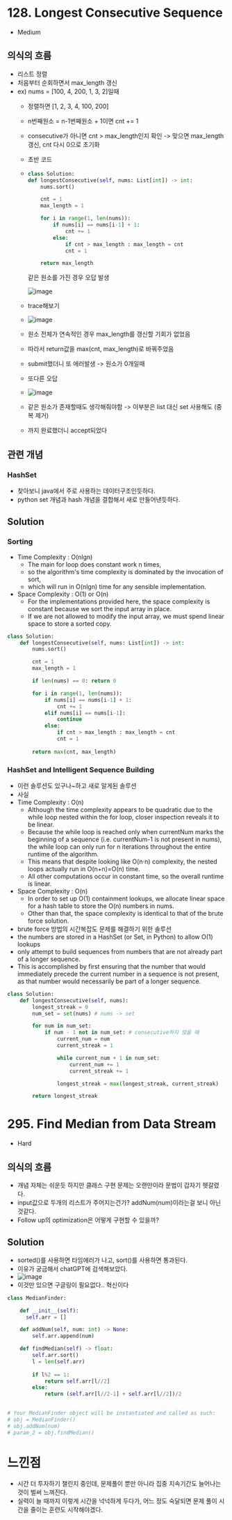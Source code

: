 # 128. Longest Consecutive Sequence
- Medium

## 의식의 흐름
- 리스트 정렬
- 처음부터 순회하면서 max_length 갱신
- ex) nums = [100, 4, 200, 1, 3, 2]일때
  - 정렬하면 [1, 2, 3, 4, 100, 200]
  - n번째원소 = n-1번째원소 + 1이면 cnt += 1
  - consecutive가 아니면 cnt > max_length인지 확인 -> 맞으면 max_length갱신, cnt 다시 0으로 초기화
  - 초반 코드
  - ```python
    class Solution:
    def longestConsecutive(self, nums: List[int]) -> int:
        nums.sort()

        cnt = 1
        max_length = 1

        for i in range(1, len(nums)):
            if nums[i] == nums[i-1] + 1:
                cnt += 1
            else:
                if cnt > max_length : max_length = cnt
                cnt = 1

        return max_length
    ```
    같은 원소를 가진 경우 오답 발생
    
    ![image](https://user-images.githubusercontent.com/97150219/220970232-36a1cdbd-8de6-43dc-afb8-12ee3fd0dea3.png)
   - trace해보기
   - ![image](https://user-images.githubusercontent.com/97150219/220970973-161d708d-2dda-4929-83da-49fc3b88cf69.png)
   - 원소 전체가 연속적인 경우 max_length를 갱신할 기회가 없었음
   - 따라서 return값을 max(cnt, max_length)로 바꿔주었음
   - submit했더니 또 에러발생 -> 원소가 0개일때
   - 또다른 오답
   - ![image](https://user-images.githubusercontent.com/97150219/220972434-2c46a732-d2f4-41e6-b67c-ed37ca1323a1.png)
   - 같은 원소가 존재할때도 생각해줘야함 -> 이부분은 list 대신 set 사용해도 (중복 제거)
   - 까지 완료했더니 accept되었다

## 관련 개념
### HashSet
- 찾아보니 java에서 주로 사용하는 데이터구조인듯하다.
- python set 개념과 hash 개념을 결합해서 새로 만들어낸듯하다.

## Solution
### Sorting
- Time Complexity : O(nlgn)
  - The main for loop does constant work n times,
  - so the algorithm's time complexity is dominated by the invocation of sort,
  - which will run in O(nlgn) time for any sensible implementation.
- Space Complexity : O(1) or O(n)
  - For the implementations provided here, the space complexity is constant because we sort the input array in place.
  - If we are not allowed to modify the input array, we must spend linear space to store a sorted copy.

```python
class Solution:
    def longestConsecutive(self, nums: List[int]) -> int:
        nums.sort()

        cnt = 1
        max_length = 1

        if len(nums) == 0: return 0

        for i in range(1, len(nums)):
            if nums[i] == nums[i-1] + 1:
                cnt += 1
            elif nums[i] == nums[i-1]:
                continue
            else:
                if cnt > max_length : max_length = cnt
                cnt = 1
            
        return max(cnt, max_length)
```

### HashSet and Intelligent Sequence Building
- 이런 솔루션도 있구나~하고 새로 알게된 솔루션
- 사실 
- Time Complexity : O(n)
  - Although the time complexity appears to be quadratic due to the while loop nested within the for loop, closer inspection reveals it to be linear.
  - Because the while loop is reached only when currentNum marks the beginning of a sequence (i.e. currentNum-1 is not present in nums), the while loop can only run for n iterations throughout the entire runtime of the algorithm.
  - This means that despite looking like O(n⋅n) complexity, the nested loops actually run in O(n+n)=O(n) time.
  - All other computations occur in constant time, so the overall runtime is linear.
- Space Complexity : O(n)
  - In order to set up O(1) containment lookups, we allocate linear space for a hash table to store the O(n) numbers in nums.
  - Other than that, the space complexity is identical to that of the brute force solution.
- brute force 방법의 시간복잡도 문제를 해결하기 위한 솔루션
- the numbers are stored in a HashSet (or Set, in Python) to allow O(1) lookups
- only attempt to build sequences from numbers that are not already part of a longer sequence.
- This is accomplished by first ensuring that the number that would immediately precede the current number in a sequence is not present, as that number would necessarily be part of a longer sequence.

```python
class Solution:
    def longestConsecutive(self, nums):
        longest_streak = 0
        num_set = set(nums) # nums -> set

        for num in num_set:
            if num - 1 not in num_set: # consecutive하지 않을 때
                current_num = num
                current_streak = 1

                while current_num + 1 in num_set: 
                    current_num += 1 
                    current_streak += 1

                longest_streak = max(longest_streak, current_streak)

        return longest_streak
```


# 295. Find Median from Data Stream
- Hard

## 의식의 흐름
- 개념 자체는 쉬운듯 하지만 클래스 구현 문제는 오랜만이라 문법이 갑자기 헷갈렸다.
- input값으로 두개의 리스트가 주어지는건가? addNum(num)이라는걸 보니 아닌것같다.
- Follow up의 optimization은 어떻게 구현할 수 있을까?

## Solution
- sorted()를 사용하면 타임에러가 나고, sort()를 사용하면 통과된다.
- 이유가 궁금해서 chatGPT에 검색해보았다.
- ![image](https://user-images.githubusercontent.com/97150219/221090722-fd694811-fd82-40bb-ace3-418d0b084938.png)
- 이것만 있으면 구글링이 필요없다.. 혁신이다

```python
class MedianFinder:

    def __init__(self):
      self.arr = [] 

    def addNum(self, num: int) -> None:
        self.arr.append(num)

    def findMedian(self) -> float:
        self.arr.sort()
        l = len(self.arr)
        
        if l%2 == 1:
            return self.arr[l//2]
        else:
            return (self.arr[l//2-1] + self.arr[l//2])/2

        
# Your MedianFinder object will be instantiated and called as such:
# obj = MedianFinder()
# obj.addNum(num)
# param_2 = obj.findMedian()
```


# 느낀점
- 시간 더 투자하기 챌린지 중인데, 문제풀이 뿐만 아니라 집중 지속기간도 늘어나는 것이 벌써 느껴진다.
- 실력이 늘 때까지 이렇게 시간을 넉넉하게 두다가, 어느 정도 숙달되면 문제 풀이 시간을 줄이는 훈련도 시작해야겠다.
